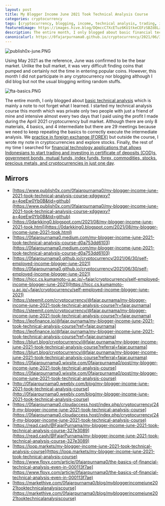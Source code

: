 ```yaml
---
layout: post
title: My Blogger Income June 2021 Took Technical Analysis Course
categories: cryptocurrency
tags: [cryptocurrency, blogging, income, technical analysis, trading, investing, finance]
featuredimage: https://images.hive.blog/DQmccC7XcETuz6KU1tkeCEFzSBZd8LzzxnUiYcxDVbtaFmG/publish0x-june.PNG
description: The entire month, I only blogged about basic financial technical analysis which is mainly a note to not forget about my TA intensive course.
canonicalurl: https://0fajarpurnama0.github.io/cryptocurrency/2021/06/30/self-employed-income-blogger-june-2021
---
```

![publish0x-june.PNG](https://images.hive.blog/DQmccC7XcETuz6KU1tkeCEFzSBZd8LzzxnUiYcxDVbtaFmG/publish0x-june.PNG)

Using May 2021 as the reference, June was confirmed to be the bear market. Unlike the bull market, it was very difficult finding coins that pumped and certainly not the time in entering popular coins. However, this month I did not participate in any cryptocurrency nor blogging although I did blog but not the usual blogging writing random stuffs.

![fta-basics.PNG](https://images.hive.blog/DQmcnTzFaXp8VjJFMiE8mRAsff2EfAbipPqfHTgrVzvZdBf/fta-basics.PNG)

The entire month, I only blogged about [basic technical analysis](https://0fajarpurnama0.github.io/cryptocurrency/2021/07/01/fta-crypto-basic) which is mainly a note to not forget what I learned. I started my technical analysis course this month which was private only two people with just a friend of mine and intensive almost every two days that I paid using the profit I made during the April 2021 cryptocurrency bull market. Although there are only 8 materials, 4 basics, and 4 intermediate but there are 29 meetings because we need to keep repeating the basics to correctly execute the intermediate analysis. We [practice in foreign exchange (FOREX)](https://youtube.com/channel/UC1OB5CL4BDtIG9TuqaURmQg) but outside the course, I wrote my note in cryptocurrencies and explore stocks. Finally, the rest of my time I searched for [financial technology applications that allows Indonesians to start trading and investing in certificate of deposits (COD)s, government bonds, mutual funds, index funds, forex, commodities, stocks, precious metals, and cryptocurrencies in just one day](https://0fajarpurnama0.github.io/finance/2021/05/02/various-fintech-investment).

## Mirrors

*   [https://www.publish0x.com/0fajarpurnama0/my-blogger-income-june-2021-took-technical-analysis-course-xdggwxy?a=4oeEw0Yb0B&tid=github](https://www.publish0x.com/0fajarpurnama0/my-blogger-income-june-2021-took-technical-analysis-course-xdggwxy?a=4oeEw0Yb0B&tid=github)
*   [https://0darkking0.blogspot.com/2021/08/my-blogger-income-june-2021-took.html](https://0darkking0.blogspot.com/2021/08/my-blogger-income-june-2021-took.html)
*   [https://0fajarpurnama0.medium.com/my-blogger-income-june-2021-took-technical-analysis-course-d0a753dd6103](https://0fajarpurnama0.medium.com/my-blogger-income-june-2021-took-technical-analysis-course-d0a753dd6103)
*   [https://0fajarpurnama0.github.io/cryptocurrency/2021/06/30/self-employed-income-blogger-june-2021](https://0fajarpurnama0.github.io/cryptocurrency/2021/06/30/self-employed-income-blogger-june-2021)
*   [https://hicc.cs.kumamoto-u.ac.jp/~fajar/cryptocurrency/self-employed-income-blogger-june-2021](https://hicc.cs.kumamoto-u.ac.jp/~fajar/cryptocurrency/self-employed-income-blogger-june-2021)
*   [https://steemit.com/cryptocurrency/@fajar.purnama/my-blogger-income-june-2021-took-technical-analysis-course?r=fajar.purnama](https://steemit.com/cryptocurrency/@fajar.purnama/my-blogger-income-june-2021-took-technical-analysis-course?r=fajar.purnama)
*   [https://leofinance.io/@fajar.purnama/my-blogger-income-june-2021-took-technical-analysis-course?ref=fajar.purnama](https://leofinance.io/@fajar.purnama/my-blogger-income-june-2021-took-technical-analysis-course?ref=fajar.purnama)
*   [https://blurt.blog/cryptocurrency/@fajar.purnama/my-blogger-income-june-2021-took-technical-analysis-course?referral=fajar.purnama](https://blurt.blog/cryptocurrency/@fajar.purnama/my-blogger-income-june-2021-took-technical-analysis-course?referral=fajar.purnama)
*   [https://0fajarpurnama0.wixsite.com/0fajarpurnama0/post/my-blogger-income-june-2021-took-technical-analysis-course](https://0fajarpurnama0.wixsite.com/0fajarpurnama0/post/my-blogger-income-june-2021-took-technical-analysis-course)
*   [http://0fajarpurnama0.weebly.com/blog/my-blogger-income-june-2021-took-technical-analysis-course](http://0fajarpurnama0.weebly.com/blog/my-blogger-income-june-2021-took-technical-analysis-course)
*   [https://0fajarpurnama0.cloudaccess.host/index.php/cryptocurrency/249-my-blogger-income-june-2021-took-technical-analysis-course](https://0fajarpurnama0.cloudaccess.host/index.php/cryptocurrency/249-my-blogger-income-june-2021-took-technical-analysis-course)
*   [https://read.cash/@FajarPurnama/my-blogger-income-june-2021-took-technical-analysis-course-327e3089](https://read.cash/@FajarPurnama/my-blogger-income-june-2021-took-technical-analysis-course-327e3089)
*   [https://loop.markets/my-blogger-income-june-2021-took-technical-analysis-course](https://loop.markets/my-blogger-income-june-2021-took-technical-analysis-course)
*   [https://www.floyx.com/article/0fajarpurnama0/the-basics-of-financial-technical-analysis-even-in-000113f7ae](https://www.floyx.com/article/0fajarpurnama0/the-basics-of-financial-technical-analysis-even-in-000113f7ae)
*   [https://markethive.com/0fajarpurnama0/blog/mybloggerincomejune2021tooktechnicalanalysiscourse](https://markethive.com/0fajarpurnama0/blog/mybloggerincomejune2021tooktechnicalanalysiscourse)